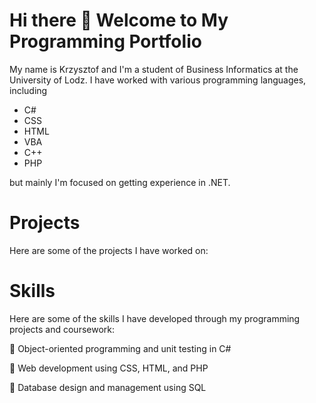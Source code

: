 # Hi there 👋 Welcome to My Programming Portfolio


My name is Krzysztof and I'm a student of Business Informatics at the University of Lodz. I have worked with various programming languages, including 
* C# 
* CSS 
* HTML 
* VBA 
* C++ 
* PHP 

but mainly I'm focused on getting experience in .NET.



# Projects

Here are some of the projects I have worked on:


# Skills

Here are some of the skills I have developed through my programming projects and coursework:

:pushpin: Object-oriented programming and unit testing in C#

:pushpin: Web development using CSS, HTML, and PHP

:pushpin: Database design and management using SQL


<!--
**Rastafin/Rastafin** is a ✨ _special_ ✨ repository because its `README.md` (this file) appears on your GitHub profile.

Here are some ideas to get you started:

- 🔭 I’m currently working on ...
- 🌱 I’m currently learning ...
- 👯 I’m looking to collaborate on ...
- 🤔 I’m looking for help with ...
- 💬 Ask me about ...
- 📫 How to reach me: ...
- 😄 Pronouns: ...
- ⚡ Fun fact: ...
-->
